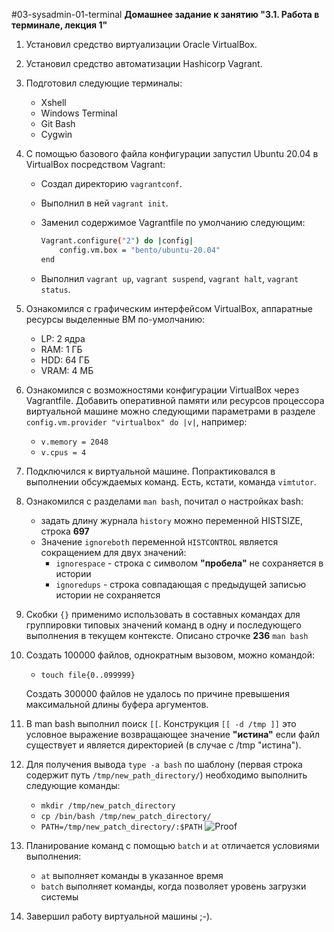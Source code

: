 #03-sysadmin-01-terminal
**Домашнее задание к занятию "3.1. Работа в терминале, лекция 1"**


1. Установил средство виртуализации Oracle VirtualBox.
1. Установил средство автоматизации Hashicorp Vagrant.
1. Подготовил следующие терминалы:
	* Xshell
	* Windows Terminal
	* Git Bash
	* Cygwin
1. С помощью базового файла конфигурации запустил Ubuntu 20.04 в VirtualBox посредством Vagrant:
	* Создал директорию `vagrantconf`.
	* Выполнил в ней `vagrant init`.
	* Заменил содержимое Vagrantfile по умолчанию следующим:

		```bash
		Vagrant.configure("2") do |config|
			config.vm.box = "bento/ubuntu-20.04"
		end
		```
	* Выполнил `vagrant up`, `vagrant suspend`, `vagrant halt`, `vagrant status`.
1. Ознакомился с графическим интерфейсом VirtualBox, аппаратные ресурсы выделенные ВМ по-умолчанию:
   * LP: 2 ядра
   * RAM: 1 ГБ
   * HDD: 64 ГБ
   * VRAM: 4 МБ
1. Ознакомился с возможностями конфигурации VirtualBox через Vagrantfile. Добавить оперативной памяти или ресурсов процессора виртуальной машине можно следующими параметрами в разделе `config.vm.provider "virtualbox" do |v|`, например:
   * `v.memory = 2048`
   * `v.cpus = 4`
1. Подключился к виртуальной машине. Попрактиковался в выполнении обсуждаемых команд. Есть, кстати, команда `vimtutor`.
1. Ознакомился с разделами `man bash`, почитал о настройках bash:
    * задать длину журнала `history` можно переменной HISTSIZE, строка **697**
    * Значение `ignoreboth` переменной `HISTCONTROL` является сокращением для двух значений:
		* `ignorespace` - строка с символом **"пробела"** не сохраняется в истории
		* `ignoredups` - строка совпадающая с предыдущей записью истории не сохраняется
1. Скобки `{}` применимо использовать в составных командах для группировки типовых значений команд в одну и последующего выполнения в текущем контексте.  Описано строчке **236** `man bash`
1. Создать 100000 файлов, однократным вызовом, можно командой:
	* `touch file{0..099999}`
	
	Создать 300000 файлов не удалось по причине превышения максимальной длины буфера аргументов.
1. В man bash выполнил поиск `[[`. Конструкция `[[ -d /tmp ]]` это условное выражение возвращающее значение **"истина"** если файл существует и является директорией (в случае с /tmp "истина").
1. Для получения вывода `type -a bash` по шаблону (первая строка содержит путь `/tmp/new_path_directory/`) необходимо выполнить следующие команды:
	* `mkdir /tmp/new_patch_directory`
	* `cp /bin/bash /tmp/new_patch_directory/`
	* `PATH=/tmp/new_patch_directory/:$PATH`
	![Proof](https://octodex.github.com/images/proof-03-sa-01.png)	

1. Планирование команд с помощью `batch` и `at` отличается условиями выполнения:
	* `at` выполняет команды в указанное время
	* `batch` выполняет команды, когда позволяет уровень загрузки системы

1. Завершил работу виртуальной машины ;-).
